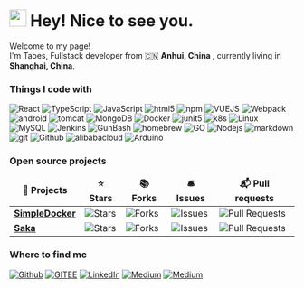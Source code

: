 <h1><img src="https://emojis.slackmojis.com/emojis/images/1531849430/4246/blob-sunglasses.gif?1531849430" width="30" />
    Hey! Nice to see you.</h1>


<p>Welcome to my page! </br> I'm Taoes, Fullstack developer from 🇨🇳 <b>Anhui, China  </b>, currently living in <b>Shanghai, China</b>.
</p>
<h3>Things I code with</h3>
<p>   
    <img alt="React" src="https://img.shields.io/badge/-React-45b8d8?style=flat-square&logo=react&logoColor=white" />
    <img alt="TypeScript" src="https://img.shields.io/badge/-TypeScript-007ACC?style=flat-square&logo=typescript&logoColor=white" />
    <img alt="JavaScript" src="https://img.shields.io/badge/-JavaScript-F7DF1E?style=flat-square&logo=javascript&logoColor=black" />
    <img alt="html5" src="https://img.shields.io/badge/-HTML5-E34F26?style=flat-square&logo=html5&logoColor=white" />
    <img alt="npm" src="https://img.shields.io/badge/-NPM-CB3837?style=flat-square&logo=npm&logoColor=white" />
    <img alt="VUEJS"src="https://img.shields.io/badge/-Vue.js-DD0031?style=flat-square&logo=vuedotjs&logoColor=white" />
    <img alt="Webpack"src="https://img.shields.io/badge/-Webpack-8DD6F9?style=flat-square&logo=webpack&logoColor=white" />
    <img alt="android"src="https://img.shields.io/badge/-Android-3DDC84?style=flat-square&logo=android&logoColor=white" />
    <img alt="tomcat"src="https://img.shields.io/badge/-Tomcat-F8DC75?style=flat-square&logo=apachetomcat&logoColor=black" />
    <img alt="MongoDB" src="https://img.shields.io/badge/-MongoDB-13aa52?style=flat-square&logo=mongodb&logoColor=white" />
    <img alt="Docker" src="https://img.shields.io/badge/-Docker-2496ED?style=flat-square&logo=docker&logoColor=white" />
    <img alt="junit5"src="https://img.shields.io/badge/-Junit5-F8DC75?style=flat-square&logo=junit5&logoColor=white" />
    <img alt="k8s"src="https://img.shields.io/badge/-Kubernetes-326CE5?style=flat-square&logo=kubernetes&logoColor=white" />
    <img alt="Linux"src="https://img.shields.io/badge/-Linux-FCC624?style=flat-square&logo=linux&logoColor=black" />
    <img alt="MySQL"src="https://img.shields.io/badge/-MySQL-4479A1?style=flat-square&logo=mysql&logoColor=white" />
    <img alt="Jenkins"src="https://img.shields.io/badge/-Jenkins-D24939?style=flat-square&logo=jenkins&logoColor=white" />
    <img alt="GunBash"src="https://img.shields.io/badge/-GNU_Bash-4EAA25?style=flat-square&logo=gnubash&logoColor=white" />
    <img alt="homebrew"src="https://img.shields.io/badge/-HomeBrew-FBB040?style=flat-square&logo=homebrew&logoColor=white" />
    <img alt="GO" src="https://img.shields.io/badge/-GoLang-00ADD8?style=flat-square&logo=go&logoColor=white" />
    <img alt="Nodejs" src="https://img.shields.io/badge/-Nodejs-43853d?style=flat-square&logo=Node.js&logoColor=white" />
    <img alt="markdown" src="https://img.shields.io/badge/-Markdown-3152A0?style=flat-square&logo=markdown&logoColor=white" />
    <img alt="git" src="https://img.shields.io/badge/-Git-F05032?style=flat-square&logo=git&logoColor=white" />
    <img alt="Github"src="https://img.shields.io/badge/-Github-181717?style=flat-square&logo=github&logoColor=white" />
    <img alt="alibabacloud" src="https://img.shields.io/badge/-alibabacloud-45b8d8?style=flat-square&logo=alibabacloud&logoColor=white" />
    <img alt="Arduino"src="https://img.shields.io/badge/-Arduino-00979D?style=flat-square&logo=arduino&logoColor=white" />
</p>
<h3>Open source projects</h3>
<table>
    <thead align="center">
        <tr border: none;>
            <td><b>🎁 Projects</b></td>
            <td><b>⭐ Stars</b></td>
            <td><b>📚 Forks</b></td>
            <td><b>🛎 Issues</b></td>
            <td><b>📬 Pull requests</b></td>
        </tr>
    </thead>
    <tbody>
        <tr>
            <td><a href="https://github.com/thmsgbrt/react-simple-pull-to-refresh"><b>SimpleDocker</b></a></td>
            <td><img alt="Stars" src="https://img.shields.io/github/stars/thmsgbrt/react-simple-pull-to-refresh?style=flat-square&labelColor=343b41" /></td>
            <td><img alt="Forks" src="https://img.shields.io/github/forks/thmsgbrt/react-simple-pull-to-refresh?style=flat-square&labelColor=343b41" /></td>
            <td><img alt="Issues" src="https://img.shields.io/github/issues/thmsgbrt/react-simple-pull-to-refresh?style=flat-square&labelColor=343b41" /></td>
            <td><img alt="Pull Requests" src="https://img.shields.io/github/issues-pr/thmsgbrt/react-simple-pull-to-refresh?style=flat-square&labelColor=343b41" /></td>
        </tr>
        <tr>
            <td><a href="https://github.com/thmsgbrt/Chrome-Extension-with-React-and-Typescript-Starter-Pack"><b>Saka</b></a></td>
            <td><img alt="Stars" src="https://img.shields.io/github/stars/thmsgbrt/Chrome-Extension-with-React-and-Typescript-Starter-Pack?style=flat-square&labelColor=343b41" /></td>
            <td><img alt="Forks" src="https://img.shields.io/github/forks/thmsgbrt/Chrome-Extension-with-React-and-Typescript-Starter-Pack?style=flat-square&labelColor=343b41" /></td>
            <td><img alt="Issues" src="https://img.shields.io/github/issues/thmsgbrt/Chrome-Extension-with-React-and-Typescript-Starter-Pack?style=flat-square&labelColor=343b41" /></td>
            <td><img alt="Pull Requests" src="https://img.shields.io/github/issues-pr/thmsgbrt/Chrome-Extension-with-React-and-Typescript-Starter-Pack?style=flat-square&labelColor=343b41" /></td>
        </tr>
    </tbody>
</table>


<h3>Where to find me</h3>

<p>
    <a href="https://github.com/taoes" target="_blank"><img alt="Github" src="https://img.shields.io/badge/GitHub-%2312100E.svg?&style=for-the-badge&logo=Github&logoColor=white" /></a>
    <a href="https://gitee.com/taoes_admin" target="_blank"><img alt="GITEE" src="https://img.shields.io/badge/GITEE-%231DA1F2.svg?&style=for-the-badge&logo=Gitee&logoColor=white" /></a>
    <a href="https://www.linkedin.com/in/thomas-guibert" target="_blank"><img alt="LinkedIn" src="https://img.shields.io/badge/WECHAT-%230077B5.svg?&style=for-the-badge&logo=Wechat&logoColor=white" /></a>
    <a href="https://medium.com/@th.guibert" target="_blank"><img alt="Medium" src="https://img.shields.io/badge/WEIBO-%2312100E.svg?&style=for-the-badge&logo=sinaweibo&logoColor=white" /></a>
    <a href="https://www.zhihu.com/people/time-13-73" target="_blank"><img alt="Medium" src="https://img.shields.io/badge/zhihu-%2312100E.svg?&style=for-the-badge&logo=zhihu&logoColor=white" /></a>
</p>

<!-- ------------
<p align="center">This <i>README</i> file is generated <b>every 3 hours</b>!</br>Last refresh: Wednesday, 3 August,
    02:42 CEST<br /><a
        href="https://medium.com/@th.guibert/how-to-create-a-self-updating-readme-md-for-your-github-profile-f8b05744ca91">Create
        your own here!</a></p>
<p align="center"><img src="https://github.com/thmsgbrt/thmsgbrt/workflows/README%20build/badge.svg" /> <img alt="Stars"
        src="https://img.shields.io/github/stars/thmsgbrt/thmsgbrt?style=flat-square&labelColor=343b41" /> <img
        alt="Forks" src="https://img.shields.io/github/forks/thmsgbrt/thmsgbrt?style=flat-square&labelColor=343b41" />
</p> -->
